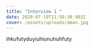 ```yaml
---
title: "Interview 1 "
date: 2020-07-19T11:50:30.903Z
cover: /assets/uploads/aman.jpg
---
```

ihkufutyduyiuhiunuhuhfuty
